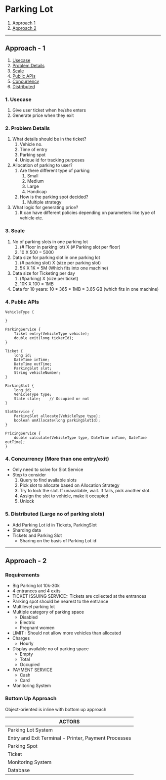 # Parking Lot

1. [ Approach 1 ](#approach-1)
2. [ Approach 2 ](#approach-2)
 

---
<a name="approach-1"></a>
## Approach - 1

1. [ Usecase ](#usecase)
2. [ Problem Details ](#problem-details)
3. [ Scale ](#scale)
4. [ Public APIs ](#apis)
5. [ Concurrency ](#concurrency)
6. [ Distributed ](#distributed)

<a name="usecase"></a>
### 1. Usecase
1. Give user ticket when he/she enters
2. Generate price when they exit

<a name="problem-details"></a>
### 2. Problem Details

1. What details should be in the ticket?
   1. Vehicle no.
   2. Time of entry
   3. Parking spot
   4. Unique id for tracking purposes
2. Allocation of parking to user?
   1. Are there different type of parking
      1. Small
      2. Medium
      3. Large
      4. Handicap
   2. How is the parking spot decided?
      1. Multiple strategy 
3. What logic for generating price?
   1. It can have different policies depending on parameters like type of vehicle etc.

<a name="scale"></a>
### 3. Scale

1. No of parking slots in one parking lot
   1. (# Floor in parking lot) X (# Parking slot per floor)
   2. 10 X 500 = 5000
2. Data size for parking slot in one parking lot
   1. (# parking slot) X (size per parking slot)
   2. 5K X 1K = 5M (Which fits into one machine)
3. Data size for Ticketing per day
   1. (#parking) X (size per ticket)
   2. 10K X 100 = 1MB
4. Data for 10 years: 10 * 365 * 1MB = 3.65 GB (which fits in one machine)

<a name="apis"></a>
### 4. Public APIs

```
VehicleType {
    
}

ParkingService {
    Ticket entry(VehicleType vehicle);
    double exit(long tickerId);
}

Ticket {
    long id;
    DateTime inTime;
    DateTime outTime;
    ParkingSlot slot;
    String vehicleNumber;
}

ParkingSlot {
    long id;
    VehicleType type;
    State state;    // Occupied or not
}

SlotService {
    ParkingSlot allocate(VehicleType type);
    boolean unAllocate(long parkingSlotId);
}

PricingService {
    double calculate(VehicleType type, DateTime inTime, DateTime outTime);
}
```

<a name="concurrency"></a>
### 4. Concurrency (More than one entry/exit)
* Only need to solve for Slot Service 
* Step to consider
  1. Query to find available slots
  2. Pick slot to allocate based on Allocation Strategy
  3. Try to lock the slot. If unavailable, wait. If fails, pick another slot.
  4. Assign the slot to vehicle, make it occupied
  5. Unlock


<a name="distributed"></a>
### 5. Distributed (Large no of parking slots)
* Add Parking Lot id in Tickets, ParkingSlot
* Sharding data
* Tickets and Parking Slot
  * Sharing on the basis of Parking Lot id

---

<a name="approach-2"></a>
## Approach - 2

### Requirements

* Big Parking lot 10k-30k
* 4 entrances and 4 exits
* TICKET ISSUING SERVICE:: Tickets are collected at the entrances
* Parking spot should be nearest to the entrance
* Multilevel parking lot
* Multiple category of parking space
  * Disabled
  * Electric
  * Pregnant women
* LIMIT : Should not allow more vehicles than allocated 
* Charges
  * Hourly
* Display available no of parking space
  * Empty
  * Total
  * Occupied
* PAYMENT SERVICE
  * Cash
  * Card
* Monitoring System


### Bottom Up Approach

Object-oriented is inline with bottom up approach

| ACTORS                                               |
|------------------------------------------------------|
| Parking Lot System                                   |
| Entry and Exit Terminal - Printer, Payment Processes |
| Parking Spot                                         |
| Ticket                                               |
| Monitoring System                                    |
| Database                                             |


